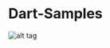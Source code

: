 Dart-Samples
============

![alt tag](https://www.codeship.io/projects/cde8b720-a769-0131-26b9-5af195e74e54/status)

